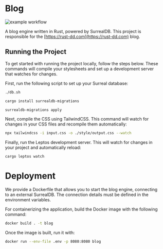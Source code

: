 # Blog

![example workflow](https://github.com/rust-dd/blog/actions/workflows/rust.yml/badge.svg)

A blog engine written in Rust, powered by SurrealDB. This project is responsible for the [https://rust-dd.com](https://rust-dd.com) blog.

## Running the Project

To get started with running the project locally, follow the steps below. These commands will compile your stylesheets and set up a development server that watches for changes.

First, run the following script to set up your Surreal database:

```bash
./db.sh
```

```bash
cargo install surrealdb-migrations
```

```bash
surrealdb-migrations apply
```

Next, compile the CSS using TailwindCSS. This command will watch for changes in your CSS files and recompile them automatically:


```bash
npx tailwindcss -i input.css -o ./style/output.css --watch
```

Finally, run the Leptos development server. This will watch for changes in your project and automatically reload:


```bash
cargo leptos watch
```

# Deployment

We provide a Dockerfile that allows you to start the blog engine, connecting to an external SurrealDB. The connection details must be defined in the environment variables.

For containerizing the application, build the Docker image with the following command:

```bash
docker build . -t blog
```

Once the image is built, run it with:

```bash
docker run --env-file .env -p 8080:8080 blog
```
